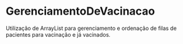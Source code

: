 # GerenciamentoDeVacinacao
Utilização de ArrayList para gerenciamento e ordenação de filas de pacientes para vacinação e já vacinados.
